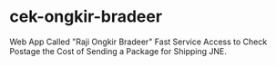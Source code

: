 # cek-ongkir-bradeer
Web App Called "Raji Ongkir Bradeer" Fast Service Access to Check Postage the Cost of Sending a Package for Shipping JNE.
